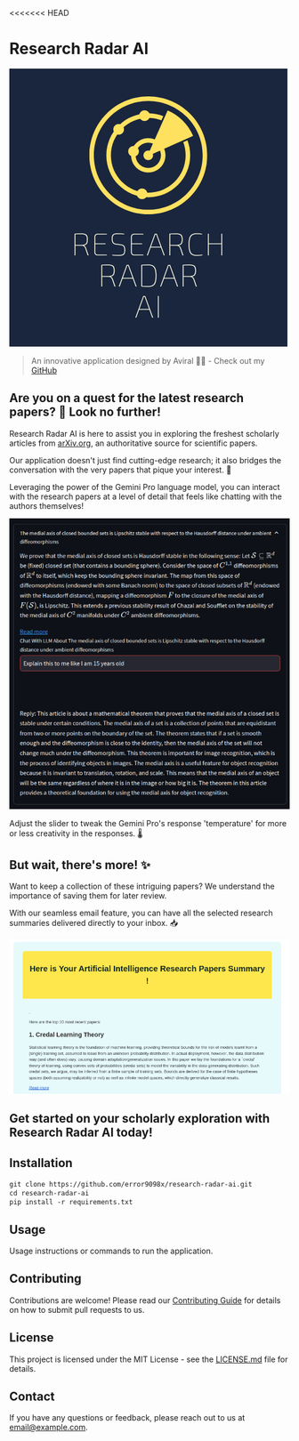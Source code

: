<<<<<<< HEAD

   # Research Radar AI
   ![Research Radar AI Logo](/static/logo/Research_Radar.png)

   > An innovative application designed by Aviral 👨‍💻 - Check out my [GitHub](https://github.com/yourusername/research-radar-ai)

   ## Are you on a quest for the latest research papers? 🔎 Look no further!

   Research Radar AI is here to assist you in exploring the freshest scholarly articles from [arXiv.org](https://arxiv.org), an authoritative source for scientific papers.

   Our application doesn't just find cutting-edge research; it also bridges the conversation with the very papers that pique your interest. 💬

   Leveraging the power of the Gemini Pro language model, you can interact with the research papers at a level of detail that feels like chatting with the authors themselves!

   ![LLM Screenshot](/static/explain.png)

   Adjust the slider to tweak the Gemini Pro's response 'temperature' for more or less creativity in the responses. 🌡️

   ## But wait, there's more! ✨

   Want to keep a collection of these intriguing papers? We understand the importance of saving them for later review.

   With our seamless email feature, you can have all the selected research summaries delivered directly to your inbox. 📥

   ![Email Feature Screenshot](/static/email.png)

   ## Get started on your scholarly exploration with Research Radar AI today!



   ## Installation
   
   ```
   git clone https://github.com/error9098x/research-radar-ai.git
   cd research-radar-ai
   pip install -r requirements.txt
   ```

   ## Usage


   Usage instructions or commands to run the application.
   

   ## Contributing

   Contributions are welcome! Please read our [Contributing Guide](CONTRIBUTING.md) for details on how to submit pull requests to us.

   ## License

   This project is licensed under the MIT License - see the [LICENSE.md](LICENSE) file for details.

   ## Contact

   If you have any questions or feedback, please reach out to us at email@example.com.
   


